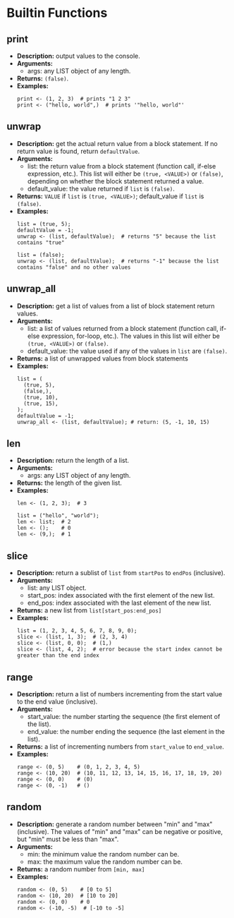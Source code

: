 # Builtin Functions

## print
* **Description:** output values to the console.
* **Arguments:**
    * args: any LIST object of any length.
* **Returns:** `(false)`.
* **Examples:**
  ```
  print <- (1, 2, 3)  # prints "1 2 3"
  print <- ("hello, world",)  # prints '"hello, world"'
  ```

## unwrap
* **Description:** get the actual return value from a block statement. If no return value is found, return `defaultValue`.
* **Arguments:**
    * list: the return value from a block statement (function call, if-else expression, etc.). This list will either be `(true, <VALUE>)` or `(false)`, depending on whether the block statement returned a value.
    * default_value: the value returned if `list` is `(false)`.
* **Returns:** `VALUE` if `list` is `(true, <VALUE>)`; default_value if `list` is `(false)`.
* **Examples:**
  ```
  list = (true, 5);
  defaultValue = -1;
  unwrap <- (list, defaultValue);  # returns "5" because the list contains "true"
  
  list = (false);
  unwrap <- (list, defaultValue);  # returns "-1" because the list contains "false" and no other values
  ```

## unwrap_all
* **Description:** get a list of values from a list of block statement return values.
* **Arguments:**
    * list: a list of values returned from a block statement (function call, if-else expression, for-loop, etc.). The values in this list will either be `(true, <VALUE>)` or `(false)`.
    * default_value: the value used if any of the values in `list` are `(false)`.
* **Returns:** a list of unwrapped values from block statements
* **Examples:**
  ```
  list = (
    (true, 5),
    (false,),
    (true, 10),
    (true, 15),
  );
  defaultValue = -1;
  unwrap_all <- (list, defaultValue); # return: (5, -1, 10, 15)
  ```

## len
* **Description:** return the length of a list.
* **Arguments:**
    * args: any LIST object of any length.
* **Returns:** the length of the given list.
* **Examples:**
  ```
  len <- (1, 2, 3);  # 3

  list = ("hello", "world");
  len <- list;  # 2
  len <- ();    # 0
  len <- (9,);  # 1
  ```

## slice
* **Description:** return a sublist of `list` from `startPos` to `endPos` (inclusive). 
* **Arguments:**
    * list: any LIST object.
    * start_pos: index associated with the first element of the new list.
    * end_pos: index associated with the last element of the new list.
* **Returns:** a new list from `list[start_pos:end_pos]`
* **Examples:**
  ```
  list = (1, 2, 3, 4, 5, 6, 7, 8, 9, 0);
  slice <- (list, 1, 3);  # (2, 3, 4)
  slice <- (list, 0, 0);  # (1,)
  slice <- (list, 4, 2);  # error because the start index cannot be greater than the end index
  ```

## range
* **Description:** return a list of numbers incrementing from the start value to the end value (inclusive).
* **Arguments:**
    * start_value: the number starting the sequence (the first element of the list).
    * end_value: the number ending the sequence (the last element in the list).
* **Returns:** a list of incrementing numbers from `start_value` to `end_value`.
* **Examples:**
  ```
  range <- (0, 5)    # (0, 1, 2, 3, 4, 5)
  range <- (10, 20)  # (10, 11, 12, 13, 14, 15, 16, 17, 18, 19, 20)
  range <- (0, 0)    # (0)
  range <- (0, -1)   # ()
  ```

## random
* **Description:** generate a random number between "min" and "max" (inclusive). The values of "min" and "max" can be negative or positive, but "min" must be less than "max".
* **Arguments:**
    * min: the minimum value the random number can be.
    * max: the maximum value the random number can be.
* **Returns:** a random number from `[min, max]`
* **Examples:**
  ```
  random <- (0, 5)    # [0 to 5]
  random <- (10, 20)  # [10 to 20]
  random <- (0, 0)    # 0
  random <- (-10, -5)  # [-10 to -5]
  ```
